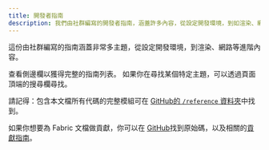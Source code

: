 ```yaml
---
title: 開發者指南
description: 我們由社群編寫的開發者指南，涵蓋許多內容，從設定開發環境，到如渲染、網路等進階主題。
---
```


這份由社群編寫的指南涵蓋非常多主題，從設定開發環境，到渲染、網路等進階內容。

查看側邊欄以獲得完整的指南列表。 如果你在尋找某個特定主題，可以透過頁面頂端的搜尋欄尋找。

請記得：包含本文檔所有代碼的完整模組可在 [GitHub的 `/reference` 資料夾](https://github.com/FabricMC/fabric-docs/tree/main/reference/1.21.8)中找到。

如果你想要為 Fabric 文檔做貢獻，你可以在 [GitHub](https://github.com/FabricMC/fabric-docs)找到原始碼，以及相關的[貢獻指南](../contributing)。
